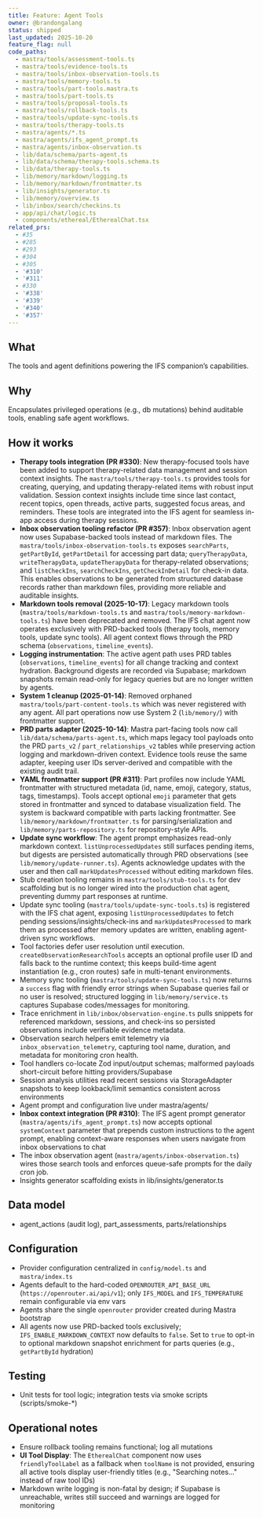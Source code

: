 ```yaml
---
title: Feature: Agent Tools
owner: @brandongalang
status: shipped
last_updated: 2025-10-20
feature_flag: null
code_paths:
  - mastra/tools/assessment-tools.ts
  - mastra/tools/evidence-tools.ts
  - mastra/tools/inbox-observation-tools.ts
  - mastra/tools/memory-tools.ts
  - mastra/tools/part-tools.mastra.ts
  - mastra/tools/part-tools.ts
  - mastra/tools/proposal-tools.ts
  - mastra/tools/rollback-tools.ts
  - mastra/tools/update-sync-tools.ts
  - mastra/tools/therapy-tools.ts
  - mastra/agents/*.ts
  - mastra/agents/ifs_agent_prompt.ts
  - mastra/agents/inbox-observation.ts
  - lib/data/schema/parts-agent.ts
  - lib/data/schema/therapy-tools.schema.ts
  - lib/data/therapy-tools.ts
  - lib/memory/markdown/logging.ts
  - lib/memory/markdown/frontmatter.ts
  - lib/insights/generator.ts
  - lib/memory/overview.ts
  - lib/inbox/search/checkins.ts
  - app/api/chat/logic.ts
  - components/ethereal/EtherealChat.tsx
related_prs:
  - #35
  - #285
  - #293
  - #304
  - #305
  - '#310'
  - '#311'
  - #330
  - '#338'
  - '#339'
  - '#340'
  - '#357'
---
```


## What
The tools and agent definitions powering the IFS companion’s capabilities.

## Why
Encapsulates privileged operations (e.g., db mutations) behind auditable tools, enabling safe agent workflows.

## How it works
- **Therapy tools integration (PR #330)**: New therapy-focused tools have been added to support therapy-related data management and session context insights. The `mastra/tools/therapy-tools.ts` provides tools for creating, querying, and updating therapy-related items with robust input validation. Session context insights include time since last contact, recent topics, open threads, active parts, suggested focus areas, and reminders. These tools are integrated into the IFS agent for seamless in-app access during therapy sessions.
- **Inbox observation tooling refactor (PR #357)**: Inbox observation agent now uses Supabase-backed tools instead of markdown files. The `mastra/tools/inbox-observation-tools.ts` exposes `searchParts`, `getPartById`, `getPartDetail` for accessing part data; `queryTherapyData`, `writeTherapyData`, `updateTherapyData` for therapy-related observations; and `listCheckIns`, `searchCheckIns`, `getCheckInDetail` for check-in data. This enables observations to be generated from structured database records rather than markdown files, providing more reliable and auditable insights.
- **Markdown tools removal (2025-10-17)**: Legacy markdown tools (`mastra/tools/markdown-tools.ts` and `mastra/tools/memory-markdown-tools.ts`) have been deprecated and removed. The IFS chat agent now operates exclusively with PRD-backed tools (therapy tools, memory tools, update sync tools). All agent context flows through the PRD schema (`observations`, `timeline_events`).
- **Logging instrumentation**: The active agent path uses PRD tables (`observations`, `timeline_events`) for all change tracking and context hydration. Background digests are recorded via Supabase; markdown snapshots remain read-only for legacy queries but are no longer written by agents.
- **System 1 cleanup (2025-01-14)**: Removed orphaned `mastra/tools/part-content-tools.ts` which was never registered with any agent. All part operations now use System 2 (`lib/memory/`) with frontmatter support.
- **PRD parts adapter (2025-10-14)**: Mastra part-facing tools now call `lib/data/schema/parts-agent.ts`, which maps legacy tool payloads onto the PRD `parts_v2` / `part_relationships_v2` tables while preserving action logging and markdown-driven context. Evidence tools reuse the same adapter, keeping user IDs server-derived and compatible with the existing audit trail.
- **YAML frontmatter support (PR #311)**: Part profiles now include YAML frontmatter with structured metadata (id, name, emoji, category, status, tags, timestamps). Tools accept optional `emoji` parameter that gets stored in frontmatter and synced to database visualization field. The system is backward compatible with parts lacking frontmatter. See `lib/memory/markdown/frontmatter.ts` for parsing/serialization and `lib/memory/parts-repository.ts` for repository-style APIs.
- **Update sync workflow**: The agent prompt emphasizes read-only markdown context. `listUnprocessedUpdates` still surfaces pending items, but digests are persisted automatically through PRD observations (see `lib/memory/update-runner.ts`). Agents acknowledge updates with the user and then call `markUpdatesProcessed` without editing markdown files.
- Stub creation tooling remains in `mastra/tools/stub-tools.ts` for dev scaffolding but is no longer wired into the production chat agent, preventing dummy part responses at runtime.
- Update sync tooling (`mastra/tools/update-sync-tools.ts`) is registered with the IFS chat agent, exposing `listUnprocessedUpdates` to fetch pending sessions/insights/check-ins and `markUpdatesProcessed` to mark them as processed after memory updates are written, enabling agent-driven sync workflows.
- Tool factories defer user resolution until execution. `createObservationResearchTools` accepts an optional profile user ID and falls back to the runtime context; this keeps build-time agent instantiation (e.g., cron routes) safe in multi-tenant environments.
- Memory sync tooling (`mastra/tools/update-sync-tools.ts`) now returns a `success` flag with friendly error strings when Supabase queries fail or no user is resolved; structured logging in `lib/memory/service.ts` captures Supabase codes/messages for monitoring.
- Trace enrichment in `lib/inbox/observation-engine.ts` pulls snippets for referenced markdown, sessions, and check-ins so persisted observations include verifiable evidence metadata.
- Observation search helpers emit telemetry via `inbox_observation_telemetry`, capturing tool name, duration, and metadata for monitoring cron health.
- Tool handlers co-locate Zod input/output schemas; malformed payloads short-circuit before hitting providers/Supabase
- Session analysis utilities read recent sessions via StorageAdapter snapshots to keep lookback/limit semantics consistent across environments
- Agent prompt and configuration live under mastra/agents/
- **Inbox context integration (PR #310)**: The IFS agent prompt generator (`mastra/agents/ifs_agent_prompt.ts`) now accepts optional `systemContext` parameter that prepends custom instructions to the agent prompt, enabling context-aware responses when users navigate from inbox observations to chat
- The inbox observation agent (`mastra/agents/inbox-observation.ts`) wires those search tools and enforces queue-safe prompts for the daily cron job.
- Insights generator scaffolding exists in lib/insights/generator.ts

## Data model
- agent_actions (audit log), part_assessments, parts/relationships

## Configuration
- Provider configuration centralized in `config/model.ts` and `mastra/index.ts`
- Agents default to the hard-coded `OPENROUTER_API_BASE_URL` (`https://openrouter.ai/api/v1`); only `IFS_MODEL` and `IFS_TEMPERATURE` remain configurable via env vars
- Agents share the single `openrouter` provider created during Mastra bootstrap
- All agents now use PRD-backed tools exclusively; `IFS_ENABLE_MARKDOWN_CONTEXT` now defaults to `false`. Set to `true` to opt-in to optional markdown snapshot enrichment for parts queries (e.g., `getPartById` hydration)

## Testing
- Unit tests for tool logic; integration tests via smoke scripts (scripts/smoke-*)

## Operational notes
- Ensure rollback tooling remains functional; log all mutations
- **UI Tool Display**: The `EtherealChat` component now uses `friendlyToolLabel` as a fallback when `toolName` is not provided, ensuring all active tools display user-friendly titles (e.g., "Searching notes…" instead of raw tool IDs)
- Markdown write logging is non-fatal by design; if Supabase is unreachable, writes still succeed and warnings are logged for monitoring

